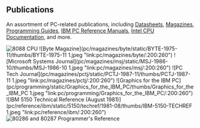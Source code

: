 Publications
---
An assortment of PC-related publications, including [Datasheets](pc/datasheets/), [Magazines](pc/magazines/),
[Programming Guides](pc/programming/), [IBM PC Reference Manuals](pc/reference/ibm/), [Intel CPU Documentation](pc/reference/intel/),
and more.

![8088 CPU](pc/datasheets/static/thumbs/8088-CPU.jpg "link:pc/datasheets/:200:260")
![Byte Magazine](pc/magazines/byte/static/BYTE-1975-11/thumbs/BYTE-1975-11 1.jpeg "link:pc/magazines/byte/:200:260")
![Microsoft Systems Journal](pc/magazines/msj/static/MSJ-1986-10/thumbs/MSJ-1986-10 1.jpeg "link:pc/magazines/msj/:200:260")
![PC Tech Journal](pc/magazines/pctj/static/PCTJ-1987-11/thumbs/PCTJ-1987-11 1.jpeg "link:pc/magazines/pctj/:200:260")
![Graphics for the IBM PC](pc/programming/static/Graphics_for_the_IBM_PC/thumbs/Graphics_for_the_IBM_PC 1.jpeg "link:pc/programming/Graphics_for_the_IBM_PC/:200:260")
![IBM 5150 Technical Reference (August 1981)](pc/reference/ibm/static/5150/techref/1981-08/thumbs/IBM-5150-TECHREF 1.jpeg "link:pc/reference/ibm/:200:260")
![80286 and 80287 Programmer's Reference](pc/programming/static/thumbs/80286_and_80287_Programmers_Reference_Manual_1987.jpg "link:pc/reference/intel/:200:260")
